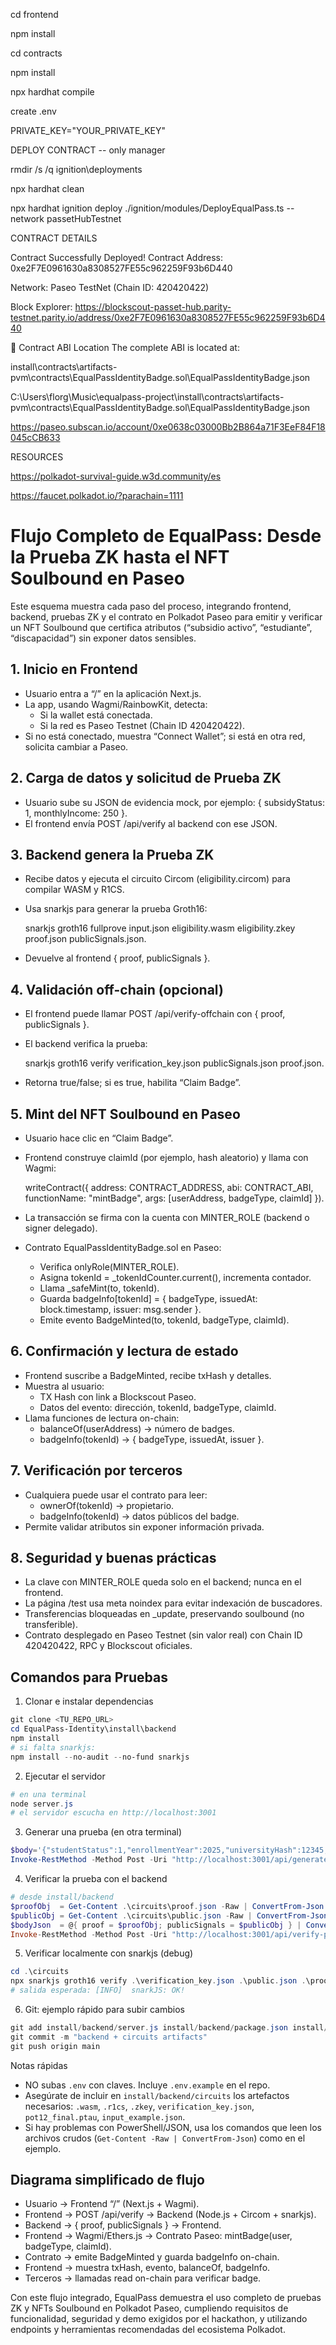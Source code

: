 cd frontend

npm install

cd contracts

npm install

npx hardhat compile

create .env

PRIVATE_KEY="YOUR_PRIVATE_KEY"

DEPLOY CONTRACT -- only manager 

rmdir /s /q ignition\deployments   

npx hardhat clean

npx hardhat ignition deploy ./ignition/modules/DeployEqualPass.ts --network passetHubTestnet

CONTRACT DETAILS

 Contract Successfully Deployed!
Contract Address: 0xe2F7E0961630a8308527FE55c962259F93b6D440

Network: Paseo TestNet (Chain ID: 420420422)

Block Explorer: https://blockscout-passet-hub.parity-testnet.parity.io/address/0xe2F7E0961630a8308527FE55c962259F93b6D440

📄 Contract ABI Location
The complete ABI is located at:

install\contracts\artifacts-pvm\contracts\EqualPassIdentityBadge.sol\EqualPassIdentityBadge.json

C:\Users\florg\Music\equalpass-project\install\contracts\artifacts-pvm\contracts\EqualPassIdentityBadge.sol\EqualPassIdentityBadge.json

https://paseo.subscan.io/account/0xe0638c03000Bb2B864a71F3EeF84F18045cCB633

RESOURCES

https://polkadot-survival-guide.w3d.community/es

https://faucet.polkadot.io/?parachain=1111


# Flujo Completo de EqualPass: Desde la Prueba ZK hasta el NFT Soulbound en Paseo

Este esquema muestra cada paso del proceso, integrando frontend, backend, pruebas ZK y el contrato en Polkadot Paseo para emitir y verificar un NFT Soulbound que certifica atributos (“subsidio activo”, “estudiante”, “discapacidad”) sin exponer datos sensibles.

## 1. Inicio en Frontend

- Usuario entra a “/” en la aplicación Next.js.
- La app, usando Wagmi/RainbowKit, detecta:
    - Si la wallet está conectada.
    - Si la red es Paseo Testnet (Chain ID 420420422).
- Si no está conectado, muestra “Connect Wallet”; si está en otra red, solicita cambiar a Paseo.

## 2. Carga de datos y solicitud de Prueba ZK

- Usuario sube su JSON de evidencia mock, por ejemplo: { subsidyStatus: 1, monthlyIncome: 250 }.
- El frontend envía POST /api/verify al backend con ese JSON.

## 3. Backend genera la Prueba ZK

- Recibe datos y ejecuta el circuito Circom (eligibility.circom) para compilar WASM y R1CS.
- Usa snarkjs para generar la prueba Groth16:
    
    snarkjs groth16 fullprove input.json eligibility.wasm eligibility.zkey proof.json publicSignals.json.
    
- Devuelve al frontend { proof, publicSignals }.

## 4. Validación off-chain (opcional)

- El frontend puede llamar POST /api/verify-offchain con { proof, publicSignals }.
- El backend verifica la prueba:
    
    snarkjs groth16 verify verification_key.json publicSignals.json proof.json.
    
- Retorna true/false; si es true, habilita “Claim Badge”.

## 5. Mint del NFT Soulbound en Paseo

- Usuario hace clic en “Claim Badge”.
- Frontend construye claimId (por ejemplo, hash aleatorio) y llama con Wagmi:
    
    writeContract({ address: CONTRACT_ADDRESS, abi: CONTRACT_ABI, functionName: "mintBadge", args: [userAddress, badgeType, claimId] }).
    
- La transacción se firma con la cuenta con MINTER_ROLE (backend o signer delegado).
- Contrato EqualPassIdentityBadge.sol en Paseo:
    - Verifica onlyRole(MINTER_ROLE).
    - Asigna tokenId = _tokenIdCounter.current(), incrementa contador.
    - Llama _safeMint(to, tokenId).
    - Guarda badgeInfo[tokenId] = { badgeType, issuedAt: block.timestamp, issuer: msg.sender }.
    - Emite evento BadgeMinted(to, tokenId, badgeType, claimId).

## 6. Confirmación y lectura de estado

- Frontend suscribe a BadgeMinted, recibe txHash y detalles.
- Muestra al usuario:
    - TX Hash con link a Blockscout Paseo.
    - Datos del evento: dirección, tokenId, badgeType, claimId.
- Llama funciones de lectura on-chain:
    - balanceOf(userAddress) → número de badges.
    - badgeInfo(tokenId) → { badgeType, issuedAt, issuer }.

## 7. Verificación por terceros

- Cualquiera puede usar el contrato para leer:
    - ownerOf(tokenId) → propietario.
    - badgeInfo(tokenId) → datos públicos del badge.
- Permite validar atributos sin exponer información privada.

## 8. Seguridad y buenas prácticas

- La clave con MINTER_ROLE queda solo en el backend; nunca en el frontend.
- La página /test usa meta noindex para evitar indexación de buscadores.
- Transferencias bloqueadas en _update, preservando soulbound (no transferible).
- Contrato desplegado en Paseo Testnet (sin valor real) con Chain ID 420420422, RPC y Blockscout oficiales.

## Comandos para Pruebas 

1) Clonar e instalar dependencias
```powershell
git clone <TU_REPO_URL>
cd EqualPass-Identity\install\backend
npm install
# si falta snarkjs:
npm install --no-audit --no-fund snarkjs
```

2) Ejecutar el servidor
```powershell
# en una terminal
node server.js
# el servidor escucha en http://localhost:3001
```

3) Generar una prueba (en otra terminal)
```powershell
$body='{"studentStatus":1,"enrollmentYear":2025,"universityHash":12345,"userSecret":67890}'
Invoke-RestMethod -Method Post -Uri "http://localhost:3001/api/generate-proof" -Body $body -ContentType 'application/json' -Verbose
```

4) Verificar la prueba con el backend
```powershell
# desde install/backend
$proofObj  = Get-Content .\circuits\proof.json -Raw | ConvertFrom-Json
$publicObj = Get-Content .\circuits\public.json -Raw | ConvertFrom-Json
$bodyJson  = @{ proof = $proofObj; publicSignals = $publicObj } | ConvertTo-Json -Depth 20
Invoke-RestMethod -Method Post -Uri "http://localhost:3001/api/verify-proof" -Body $bodyJson -ContentType 'application/json' -Verbose
```

5) Verificar localmente con snarkjs (debug)
```powershell
cd .\circuits
npx snarkjs groth16 verify .\verification_key.json .\public.json .\proof.json
# salida esperada: [INFO]  snarkJS: OK!
```

6) Git: ejemplo rápido para subir cambios
```powershell
git add install/backend/server.js install/backend/package.json install/backend/circuits README.md install/backend/.env.example
git commit -m "backend + circuits artifacts"
git push origin main
```

Notas rápidas
- NO subas `.env` con claves. Incluye `.env.example` en el repo.
- Asegúrate de incluir en `install/backend/circuits` los artefactos necesarios: `.wasm`, `.r1cs`, `.zkey`, `verification_key.json`, `pot12_final.ptau`, `input_example.json`.
- Si hay problemas con PowerShell/JSON, usa los comandos que leen los archivos crudos (`Get-Content -Raw | ConvertFrom-Json`) como en el ejemplo.

## Diagrama simplificado de flujo

- Usuario → Frontend “/” (Next.js + Wagmi).
- Frontend → POST /api/verify → Backend (Node.js + Circom + snarkjs).
- Backend → { proof, publicSignals } → Frontend.
- Frontend → Wagmi/Ethers.js → Contrato Paseo: mintBadge(user, badgeType, claimId).
- Contrato → emite BadgeMinted y guarda badgeInfo on-chain.
- Frontend → muestra txHash, evento, balanceOf, badgeInfo.
- Terceros → llamadas read on-chain para verificar badge.

Con este flujo integrado, EqualPass demuestra el uso completo de pruebas ZK y NFTs Soulbound en Polkadot Paseo, cumpliendo requisitos de funcionalidad, seguridad y demo exigidos por el hackathon, y utilizando endpoints y herramientas recomendadas del ecosistema Polkadot.